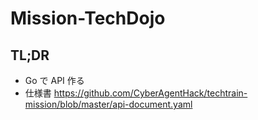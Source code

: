 # Mission-TechDojo

## TL;DR

- Go で API 作る
- 仕様書
  https://github.com/CyberAgentHack/techtrain-mission/blob/master/api-document.yaml
